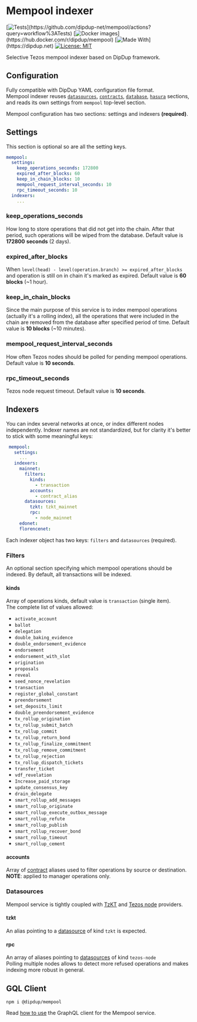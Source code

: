# Mempool indexer

[![Tests](https://github.com/dipdup-net/mempool/workflows/Tests/badge.svg?)](https://github.com/dipdup-net/mempool/actions?query=workflow%3ATests)
[![Docker images](https://github.com/dipdup-net/mempool/workflows/Release/badge.svg?)](https://hub.docker.com/r/dipdup/mempool)
[![Made With](https://img.shields.io/badge/made%20with-dipdup-blue.svg?)](https://dipdup.net)
[![License: MIT](https://img.shields.io/badge/License-MIT-yellow.svg)](https://opensource.org/licenses/MIT)

Selective Tezos mempool indexer based on DipDup framework.

## Configuration

Fully compatible with DipDup YAML configuration file format.  
Mempool indexer reuses [`datasources`][datasources], [`contracts`][contracts],
[`database`][database], [`hasura`][hasura] sections, and reads its own
settings from `mempool` top-level section.  

Mempool configuration has two sections: settings and indexers **(required)**.

## Settings

This section is optional so are all the setting keys.

```yaml
mempool:
  settings:
    keep_operations_seconds: 172800
    expired_after_blocks: 60
    keep_in_chain_blocks: 10
    mempool_request_interval_seconds: 10
    rpc_timeout_seconds: 10
  indexers:
    ...
```

### keep_operations_seconds

How long to store operations that did not get into the chain. After that period,
such operations will be wiped from the database. Default value is **172800** **seconds**
(2 days).

### expired_after_blocks

When `level(head) - level(operation.branch) >= expired_after_blocks` and operation is
still on in chain it's marked as expired. Default value is **60 blocks** (~1 hour).

### keep_in_chain_blocks

Since the main purpose of this service is to index mempool operations (actually it's a
rolling index), all the operations that were included in the chain are removed from  the
database after specified period of time. Default value is **10 blocks** (~10 minutes).

### mempool_request_interval_seconds

How often Tezos nodes should be polled for pending mempool operations.
Default value is **10 seconds**.

### rpc_timeout_seconds

Tezos node request timeout. Default value is **10 seconds**.

## Indexers

You can index several networks at once, or index different nodes independently.
Indexer names are not standardized, but for clarity it's better to stick with
some meaningful keys:

```yaml
 mempool:
   settings:
     ...
   indexers:
     mainnet:
       filters:
         kinds:
           - transaction
         accounts:
           - contract_alias
       datasources:
         tzkt: tzkt_mainnet
         rpc: 
           - node_mainnet
     edonet:
     florencenet: 
```

Each indexer object has two keys: `filters` and `datasources` (required).

### Filters

An optional section specifying which mempool operations should be indexed.
By default, all transactions will be indexed.

#### kinds

Array of operations kinds, default value is `transaction` (single item).  
The complete list of values allowed:

* `activate_account`
* `ballot`
* `delegation`
* `double_baking_evidence`
* `double_endorsement_evidence`
* `endorsement`
* `endorsement_with_slot`
* `origination`
* `proposals`
* `reveal`
* `seed_nonce_revelation`
* `transaction`
* `register_global_constant`
* `preendorsement`
* `set_deposits_limit`
* `double_preendorsement_evidence`
* `tx_rollup_origination`
* `tx_rollup_submit_batch`
* `tx_rollup_commit`
* `tx_rollup_return_bond`
* `tx_rollup_finalize_commitment`
* `tx_rollup_remove_commitment`
* `tx_rollup_rejection`
* `tx_rollup_dispatch_tickets`
* `transfer_ticket`
* `vdf_revelation`
* `Increase_paid_storage`
* `update_consensus_key`
* `drain_delegate`
* `smart_rollup_add_messages`
* `smart_rollup_originate`
* `smart_rollup_execute_outbox_message`
* `smart_rollup_refute`
* `smart_rollup_publish`
* `smart_rollup_recover_bond`
* `smart_rollup_timeout`
* `smart_rollup_cement`


#### accounts

Array of [contract][contracts] aliases used to filter operations by source or destination.  
**NOTE**: applied to manager operations only.

### Datasources

Mempool service is tightly coupled with [TzKT](https://docs.dipdup.io/config/datasources#tzkt)
and [Tezos node](https://docs.dipdup.io/config/datasources#tezos-node) providers.

#### tzkt

An alias pointing to a [datasource][datasources] of kind `tzkt` is expected.

#### rpc

An array of aliases pointing to [datasources][datasources] of kind `tezos-node`  
Polling multiple nodes allows to detect more refused operations and makes indexing more robust in general.


## GQL Client

```
npm i @dipdup/mempool
```

Read [how to use](./build/client/README.md) the GraphQL client for the Mempool service.


[datasources]: [https://docs.dipdup.io/config/datasources]
[contracts]: [https://docs.dipdup.io/config/contracts]
[database]: [https://docs.dipdup.io/config/database]
[hasura]: [https://docs.dipdup.io/config/hasura]